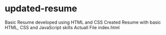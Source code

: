 # updated-resume
Basic Resume developed using HTML and CSS
Created Resume with basic HTML, CSS and JavaScript skills 
Actuall File index.html
